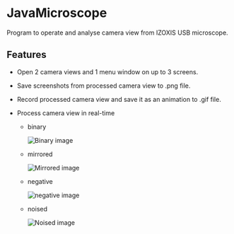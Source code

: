 # JavaMicroscope

Program to operate and analyse camera view from IZOXIS USB microscope.

## Features

  *  Open 2 camera views and 1 menu window on up to 3 screens.
  *  Save screenshots from processed camera view to .png file.
  *  Record processed camera view and save it as an animation to .gif file.
  *  Process camera view in real-time
     
     *  binary
   
        ![Binary image][binary]
   
     *  mirrored
   
        ![Mirrored image][mirror]

     *  negative
   
        ![negative image][negative]
   
     *  noised
   
        ![Noised image][noise]


      
[binary]: https://github.com/PiotrZycki/JavaMicroscope/assets/96142056/f70c332f-9847-4a0a-8125-4d0aced28a7c
[mirror]: https://github.com/PiotrZycki/JavaMicroscope/assets/96142056/9fd45751-9e3e-4f0c-a1fd-4a578bee2fc6
[negative]: https://github.com/PiotrZycki/JavaMicroscope/assets/96142056/189dd6bd-a7b2-4572-ab6d-0018150fb19c

[negative1]: https://github.com/PiotrZycki/JavaMicroscope/assets/96142056/1758eb77-dc74-42df-8787-e87c7cb2dce5
[binary1]: https://github.com/PiotrZycki/JavaMicroscope/assets/96142056/8ae177f9-5b98-4632-8df6-d6c9449c754b
[mirror1]: https://github.com/PiotrZycki/JavaMicroscope/assets/96142056/909a6744-a17c-46f6-a1f7-1ce5c9ff5567
[noise]: https://github.com/PiotrZycki/JavaMicroscope/assets/96142056/25e07361-f764-439b-9750-9c52949d28c2

